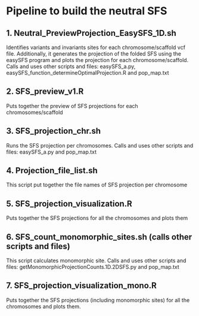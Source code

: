 # Pipeline to build the neutral SFS

## 1. Neutral_PreviewProjection_EasySFS_1D.sh
Identifies variants and invariants sites for each chromosome/scaffold vcf file. Additionally, it generates the projection of the folded SFS using the easySFS program and plots the projection for each chromosome/scaffold. Calls and uses other scripts and files: easySFS_a.py, easySFS_function_determineOptimalProjection.R and pop_map.txt
  
## 2. SFS_preview_v1.R
Puts together the preview of SFS projections for each chromosomes/scaffold

## 3. SFS_projection_chr.sh
Runs the SFS projection per chromosomes. Calls and uses other scripts and files: easySFS_a.py and pop_map.txt
  
## 4. Projection_file_list.sh
This script put together the file names of SFS projection per chromosome

## 5. SFS_projection_visualization.R
Puts together the SFS projections for all the chromosomes and plots them

## 6. SFS_count_monomorphic_sites.sh (calls other scripts and files)
This script calculates monomorphic site. Calls and uses other scripts and files: getMonomorphicProjectionCounts.1D.2DSFS.py and pop_map.txt
  
## 7. SFS_projection_visualization_mono.R
Puts together the SFS projections (including monomorphic sites) for all the chromosomes and plots them.

